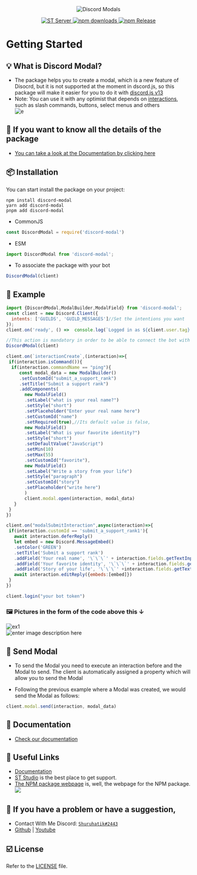 <div align="center">
  <img src="https://imgur.com/2ifu79Q.png" alt="Discord Modals" />
  <p align="center">
 <a href="https://dsc.gg/shuruhatik">
    <img src="https://img.shields.io/discord/766364402763956254?color=03B5E1&label=Discord Server&style=flat-square" alt="ST Server" />
    <img src="https://img.shields.io/npm/dt/discord-modal?color=%23BB2E3E&label=Downloads&style=flat-square" alt="npm downloads" />
    <img src="https://img.shields.io/npm/v/discord-modal?label=Release&style=flat-square" alt="npm Release" />
  </a>
</p>
</div>

#  Getting Started

## 💡 What is Discord Modal?
- The package helps you to create a modal, which is a new feature of Disocrd, but it is not supported at the moment in dscord.js, so this package will make it easier for you to do it with [discord.js v13](https://discord.js.org/#/docs/discord.js/v13/general/welcome)
- Note: You can use it with any optimist that depends on [interactions](https://discord.com/developers/docs/interactions/message-components), such as slash commands, buttons, select menus and others<br>
![e](https://imgur.com/QKW5dkk.gif)

## 📖 If you want to know all the details of the package
- [You can take a look at the Documentation by clicking here](https://bit.ly/3Fcbl9e)

## 📦 Installation
You can start install the package on your project:
```sh-session
npm install discord-modal
yarn add discord-modal
pnpm add discord-modal
```
-   CommonJS
```js
const DiscordModal = require('discord-modal')
```
-   ESM
```js
import DiscordModal from 'discord-modal';
```
- To associate the package with your bot
```js
DiscordModal(client)
```

##  📜 Example
```js
import {DiscordModal,ModalBuilder,ModalField} from 'discord-modal';
const client = new Discord.Client({ 
  intents: ['GUILDS', 'GUILD_MESSAGES']//Set the intentions you want
});
client.on('ready', () =>  console.log(`Logged in as ${client.user.tag} (${client.user.id})`));

//This action is mandatory in order to be able to connect the bot with the package
DiscordModal(client)

client.on(`interactionCreate`,(interaction)=>{
 if(interaction.isCommand()){
  if(interaction.commandName == "ping"){
     const modal_data = new ModalBuilder()
     .setCustomId("submit_a_support_rank")
     .setTitle("Submit a support rank")
     .addComponents(
       new ModalField()
       .setLabel("what is your real name?")
       .setStyle("short")
       .setPlaceholder("Enter your real name here")
       .setCustomId("name")
       .setRequired(true),//Its default value is false,
       new ModalField()
       .setLabel("What is your favorite identity?")
       .setStyle("short")
       .setDefaultValue("JavaScript")
       .setMin(10)
       .setMax(55)
       .setCustomId("favorite"),
       new ModalField()
       .setLabel("Write a story from your life")
       .setStyle("paragraph")
       .setCustomId("story")
       .setPlaceholder("write here")
       )
       client.modal.open(interaction, modal_data) 
   }
 }
})

client.on("modalSubmitInteraction",async(interaction)=>{
 if(interaction.customId == 'submit_a_support_rank1'){
   await interaction.deferReply()
   let embed = new Discord.MessageEmbed()
   .setColor('GREEN')
   .setTitle('Submit a support rank')
   .addField('Your real name', '\`\`\`' + interaction.fields.getTextInputValue("name") + '\`\`\`')
   .addField('Your favorite identity', '\`\`\`' + interaction.fields.getTextInputValue("favorite") + '\`\`\`')
   .addField('Story of your life', '\`\`\`' +interaction.fields.getTextInputValue("story")+ '\`\`\`')
   await interaction.editReply({embeds:[embed]})
 }
})

client.login("your bot token")
```

### 🖼️ Pictures in the form of the code above this ↓
![ex1](https://i.imgur.com/3y7ZMh3.png)<br>
![enter image description here](https://i.imgur.com/kire029.png)

## 📩 Send Modal

- To send the Modal you need to execute an interaction before and the Modal  to send. The client is automatically assigned a property which will allow you to send the Modal

- Following the previous example where a Modal was created, we would send the Modal as follows:
```js
client.modal.send(interaction, modal_data)
```
## 📑 Documentation
- [Check our documentation](https://bit.ly/3Fcbl9e)
  
## 🔗 Useful Links
- [Documentation](https://bit.ly/3Fcbl9e)
- [ST Studio](https://dsc.gg/shuruhatik) is the best place to get support.
- [The NPM package webpage](https://npmjs.com/package/discord-modal) is, well, the webpage for the NPM package.
<br><a  href="https://dsc.gg/shuruhatik"><img  src="https://discord.com/api/guilds/766364402763956254/widget.png?style=banner3"></a>

## 👋 If you have a problem or have a suggestion,
- Contact With Me Discord: [`Shuruhatik#2443`](https://github.com/shuruhatik)
- [Github](https://github.com/shuruhatik) | [Youtube](https://www.youtube.com/channel/UCXSrBk2f9wzB-fugmRR4wsg)

## ☑️ License
Refer to the [LICENSE](LICENSE) file.
